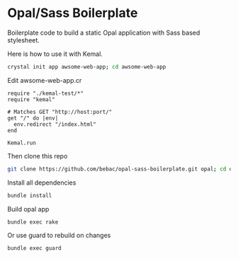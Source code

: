 Opal/Sass Boilerplate
=====================

Boilerplate code to build a static Opal application with Sass based stylesheet.

Here is how to use it with Kemal.

```sh
crystal init app awsome-web-app; cd awsome-web-app
```

Edit awsome-web-app.cr

```cr
require "./kemal-test/*"
require "kemal"

# Matches GET "http://host:port/"
get "/" do |env|
  env.redirect "/index.html"
end

Kemal.run
```

Then clone this repo

```sh
git clone https://github.com/bebac/opal-sass-boilerplate.git opal; cd opal
```

Install all dependencies

```sh
bundle install
```

Build opal app

```sh
bundle exec rake
```

Or use guard to rebuild on changes

```sh
bundle exec guard
```
